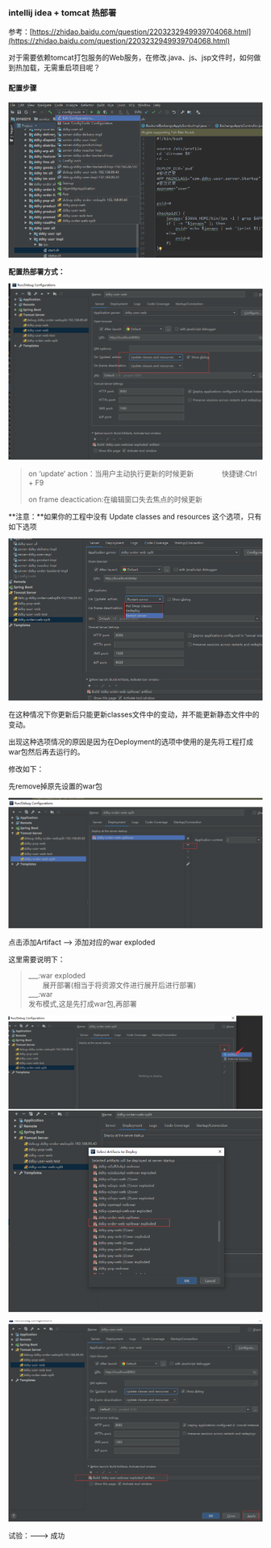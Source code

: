 ### intellij idea + tomcat 热部署

参考：[https://zhidao.baidu.com/question/2203232949939704068.html](https://zhidao.baidu.com/question/2203232949939704068.html)

对于需要依赖tomcat打包服务的Web服务，在修改.java、js、jsp文件时，如何做到热加载，无需重启项目呢？

#### 配置步骤

![](/assets/import11.png)

**配置热部署方式：**

![](/assets/import21.png)

> on ‘update‘ action：当用户主动执行更新的时候更新　　　　快捷键:Ctrl + F9
>
> on frame deactication:在编辑窗口失去焦点的时候更新

**注意：**如果你的工程中没有 Update classes and resources 这个选项，只有如下选项

![](/assets/import14.png)

在这种情况下你更新后只能更新classes文件中的变动，并不能更新静态文件中的变动。

出现这种选项情况的原因是因为在Deployment的选项中使用的是先将工程打成war包然后再去运行的。

修改如下：

先remove掉原先设置的war包

![](/assets/import17.png)

点击添加Artifact --&gt;  添加对应的war exploded

这里需要说明下：

> \_\_\_:war exploded  
> 　　展开部署\(相当于将资源文件进行展开后进行部署\)  
> \_\_\_:war  
>         发布模式,这是先打成war包,再部署

![](/assets/import18.png)![](/assets/import19.png)

![](/assets/import23.png)

试验：---&gt; 成功

